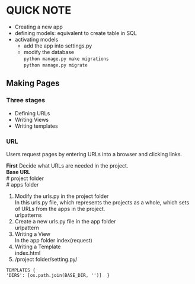 # QUICK NOTE
* Creating a new app
* defining models: equivalent to create table in SQL
* activating models
	* add the app into settings.py
	* modify the database  
`python manage.py make migrations`  
`python manage.py migrate`

## Making Pages
### Three stages
* Defining URLs  
* Writing Views  
* Writing templates

### URL
Users request pages by entering URLs into a browser and clicking links.  

**First**
Decide what URLs are needed in the project.  
**Base URL**  
	# project folder    
	# apps folder  

1. Modify the urls.py in the project folder  
In this urls.py file, which represents the projects as a whole, which sets of URLs from the apps in the project.  
urlpatterns  
2. Create a new urls.py file in the app folder  
urlpattern
3. Writing a View  
In the app folder  index(request)  
4. Writing a Template  
index.html
5. /project folder/setting.py/  
```
TEMPLATES {  
'DIRS': [os.path.join(BASE_DIR, '')]  }
```